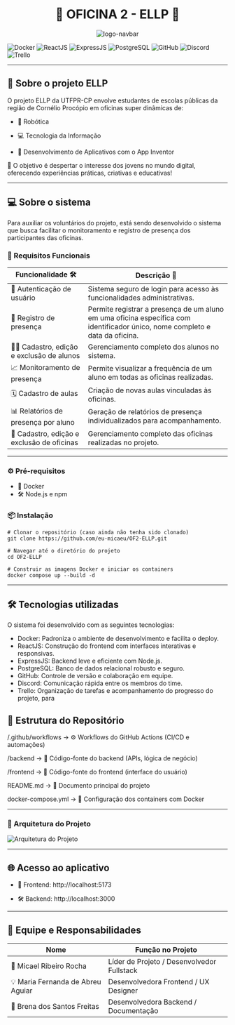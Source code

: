 
<div style="display: flex; flex-direction: column; align-items: center; justify-content: center; text-align: center;">

<h1>🤖 OFICINA 2 - ELLP 🚀</h1>

<img src="https://github.com/user-attachments/assets/1d5548ab-8806-4dbc-971a-8ccf9fc302a1" alt="logo-navbar" style="max-width: 100%;">

</div>

![Docker](https://img.shields.io/badge/Docker-2496ED?style=for-the-badge&logo=docker&logoColor=white)
![ReactJS](https://img.shields.io/badge/ReactJS-61DAFB?style=for-the-badge&logo=react&logoColor=black)
![ExpressJS](https://img.shields.io/badge/Express.js-000000?style=for-the-badge&logo=express&logoColor=white)
![PostgreSQL](https://img.shields.io/badge/PostgreSQL-336791?style=for-the-badge&logo=postgresql&logoColor=white)
![GitHub](https://img.shields.io/badge/GitHub-181717?style=for-the-badge&logo=github&logoColor=white)
![Discord](https://img.shields.io/badge/Discord-5865F2?style=for-the-badge&logo=discord&logoColor=white)
![Trello](https://img.shields.io/badge/Trello-0052CC?style=for-the-badge&logo=trello&logoColor=white)

---

## 📝 Sobre o projeto ELLP
O projeto ELLP da UTFPR-CP envolve estudantes de escolas públicas da região de Cornélio Procópio em oficinas super dinâmicas de:

- 🤖 Robótica

- 💻 Tecnologia da Informação

- 📱 Desenvolvimento de Aplicativos com o App Inventor

🎯 O objetivo é despertar o interesse dos jovens no mundo digital, oferecendo experiências práticas, criativas e educativas!

---

## 💻 Sobre o sistema

Para auxiliar os voluntários do projeto, está sendo desenvolvido o sistema que busca facilitar o monitoramento e registro de presença dos participantes das oficinas.

### 🧩 Requisitos Funcionais

| Funcionalidade 🛠 | Descrição 📄 |
|------------------|-------------|
| 🔐 Autenticação de usuário | Sistema seguro de login para acesso às funcionalidades administrativas. |
| 📝 Registro de presença | Permite registrar a presença de um aluno em uma oficina específica com identificador único, nome completo e data da oficina. |
| 🧑‍🎓 Cadastro, edição e exclusão de alunos | Gerenciamento completo dos alunos no sistema. |
| 📈 Monitoramento de presença | Permite visualizar a frequência de um aluno em todas as oficinas realizadas. |
| 🗓️ Cadastro de aulas | Criação de novas aulas vinculadas às oficinas. |
| 📊 Relatórios de presença por aluno | Geração de relatórios de presença individualizados para acompanhamento. |
| 🏫 Cadastro, edição e exclusão de oficinas | Gerenciamento completo das oficinas realizadas no projeto. |


---

### ⚙️ Pré-requisitos
- 🐳 Docker
- 🛠️ Node.js e npm 
                                  
### 📦 Instalação

```s̀h
# Clonar o repositório (caso ainda não tenha sido clonado)
git clone https://github.com/eu-micaeu/OF2-ELLP.git

# Navegar até o diretório do projeto
cd OF2-ELLP

# Construir as imagens Docker e iniciar os containers
docker compose up --build -d

```

---

## 🛠️ Tecnologias utilizadas
O sistema foi desenvolvido com as seguintes tecnologias:

- Docker:	Padroniza o ambiente de desenvolvimento e facilita o deploy.
- ReactJS:	Construção do frontend com interfaces interativas e responsivas.
- ExpressJS:	Backend leve e eficiente com Node.js.
- PostgreSQL:	Banco de dados relacional robusto e seguro.
- GitHub:	Controle de versão e colaboração em equipe. 
- Discord:	Comunicação rápida entre os membros do time.
- Trello: Organização de tarefas e acompanhamento do progresso do projeto, para 



## 🧱 Estrutura do Repositório

/.github/workflows     → ⚙️ Workflows do GitHub Actions (CI/CD e automações) 

/backend               → 🧠 Código-fonte do backend (APIs, lógica de negócio)

/frontend              → 🎨 Código-fonte do frontend (interface do usuário)

README.md              → 📘 Documento principal do projeto 

docker-compose.yml     → 🐳 Configuração dos containers com Docker


---

### 🧠 Arquitetura do Projeto

![Arquitetura do Projeto](https://github.com/user-attachments/assets/c7efc9cc-0f4d-4b4c-8f6c-fbef50c0c2e8)


---

## 🌐 Acesso ao aplicativo
- 🎨 Frontend: http://localhost:5173

- 🛠 Backend: http://localhost:3000

---

## 👥 Equipe e Responsabilidades

| Nome                              | Função no Projeto                             |
|-----------------------------------|-----------------------------------------------|
| 🔧 Micael Ribeiro Rocha           | Líder de Projeto / Desenvolvedor Fullstack    |
| 💡 Maria Fernanda de Abreu Aguiar| Desenvolvedora Frontend / UX Designer         |
| 🧠 Brena dos Santos Freitas       | Desenvolvedora Backend / Documentação |

